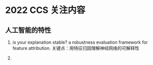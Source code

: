 # 2022 CCS 关注内容
## 人工智能的特性
1. is your explanation stable? a robustness evaluation framework for feature attribution.<bar>
关键点：用特征归因理解神经网络的可解释性

3. 
